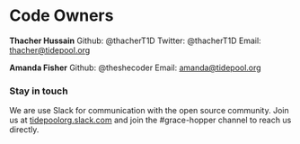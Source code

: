 # Code Owners


**Thacher Hussain**
Github: @thacherT1D
Twitter: @thacherT1D
Email: thacher@tidepool.org


**Amanda Fisher**
Github: @theshecoder
Email: amanda@tidepool.org


### Stay in touch
We are use Slack for communication with the open source community. Join us at [tidepoolorg.slack.com](http://public-chat.tidepool.org/) and join the #grace-hopper channel to reach us directly.
